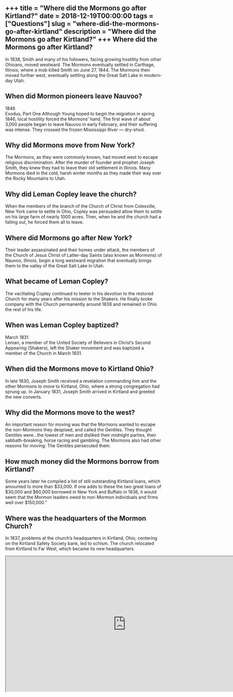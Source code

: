 +++
title = "Where did the Mormons go after Kirtland?"
date = 2018-12-19T00:00:00
tags = ["Questions"]
slug = "where-did-the-mormons-go-after-kirtland"
description = "Where did the Mormons go after Kirtland?"
+++
Where did the Mormons go after Kirtland?
----------------------------------------

In 1838, Smith and many of his followers, facing growing hostility from other Ohioans, moved westward. The Mormons eventually settled in Carthage, Illinois, where a mob killed Smith on June 27, 1844. The Mormons then moved further west, eventually settling along the Great Salt Lake in modern-day Utah.

When did Mormon pioneers leave Nauvoo?
--------------------------------------

1846  
Exodus, Part One Although Young hoped to begin the migration in spring 1846, local hostility forced the Mormons’ hand. The first wave of about 3,000 people began to leave Nauvoo in early February, and their suffering was intense. They crossed the frozen Mississippi River — dry-shod.

Why did Mormons move from New York?
-----------------------------------

The Mormons, as they were commonly known, had moved west to escape religious discrimination. After the murder of founder and prophet Joseph Smith, they knew they had to leave their old settlement in Illinois. Many Mormons died in the cold, harsh winter months as they made their way over the Rocky Mountains to Utah.

Why did Leman Copley leave the church?
--------------------------------------

When the members of the branch of the Church of Christ from Colesville, New York came to settle in Ohio, Copley was persuaded allow them to settle on his large farm of nearly 1000 acres. Then, when he and the church had a falling out, he forced them all to leave.

Where did Mormons go after New York?
------------------------------------

Their leader assassinated and their homes under attack, the members of the Church of Jesus Christ of Latter-day Saints (also known as Mormons) of Nauvoo, Illinois, begin a long westward migration that eventually brings them to the valley of the Great Salt Lake in Utah.

What became of Leman Copley?
----------------------------

The vacillating Copley continued to teeter in his devotion to the restored Church for many years after his mission to the Shakers. He finally broke company with the Church permanently around 1838 and remained in Ohio the rest of his life.

When was Leman Copley baptized?
-------------------------------

March 1831  
Leman, a member of the United Society of Believers in Christ’s Second Appearing (Shakers), left the Shaker movement and was baptized a member of the Church in March 1831.

When did the Mormons move to Kirtland Ohio?
-------------------------------------------

In late 1830, Joseph Smith received a revelation commanding him and the other Mormons to move to Kirtland, Ohio, where a strong congregation had sprung up. In January 1831, Joseph Smith arrived in Kirtland and greeted the new converts.

Why did the Mormons move to the west?
-------------------------------------

An important reason for moving was that the Mormons wanted to escape the non-Mormons they despised, and called the Gentiles. They thought Gentiles were…the lowest of men and disliked their midnight parties, their sabbath-breaking, horse racing and gambling. The Mormons also had other reasons for moving: The Gentiles persecuted them.

How much money did the Mormons borrow from Kirtland?
----------------------------------------------------

Some years later he compiled a list of still outstanding Kirtland loans, which amounted to more than $33,000. If one adds to these the two great loans of $30,000 and $60,000 borrowed in New York and Buffalo in 1836, it would seem that the Mormon leaders owed to non-Mormon individuals and firms well over $150,000.”

Where was the headquarters of the Mormon Church?
------------------------------------------------

In 1837, problems at the church’s headquarters in Kirtland, Ohio, centering on the Kirtland Safety Society bank, led to schism. The church relocated from Kirtland to Far West, which became its new headquarters.

<iframe allow="accelerometer; autoplay; clipboard-write; encrypted-media; gyroscope; picture-in-picture" allowfullscreen="" class="__youtube_prefs__  epyt-is-override  no-lazyload" data-no-lazy="1" data-origheight="433" data-origwidth="770" data-skipgform_ajax_framebjll="" height="433" id="_ytid_59788" loading="lazy" src="https://www.youtube.com/embed/hY39CCebj6I?enablejsapi=1&autoplay=0&cc_load_policy=0&cc_lang_pref=&iv_load_policy=1&loop=0&modestbranding=0&rel=1&fs=1&playsinline=0&autohide=2&theme=dark&color=red&controls=1&" title="YouTube player" width="770"></iframe>